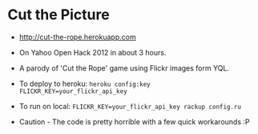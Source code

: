 # Cut the Picture

* <http://cut-the-rope.herokuapp.com>  

* On Yahoo Open Hack 2012 in about 3 hours.

* A parody of 'Cut the Rope' game using Flickr images form YQL.

* To deploy to heroku: `heroku config:key FLICKR_KEY=your_flickr_api_key`

* To run on local: `FLICKR_KEY=your_flickr_api_key rackup config.ru`

* Caution - The code is pretty horrible with a few quick workarounds :P


